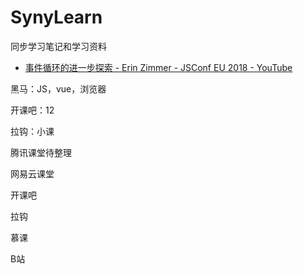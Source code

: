 # SynyLearn
同步学习笔记和学习资料



- [事件循环的进一步探索 - Erin Zimmer - JSConf EU 2018 - YouTube](https://www.youtube.com/watch?v=u1kqx6AenYw&t=853s)

黑马：JS，vue，浏览器

开课吧：12

拉钩：小课



腾讯课堂待整理

网易云课堂

开课吧

拉钩

慕课

B站

